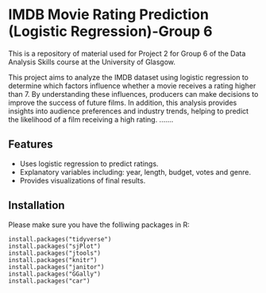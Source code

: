 # IMDB Movie Rating Prediction (Logistic Regression)-Group 6
This is a repository of material used for Project 2 for Group 6 of the Data Analysis Skills course at the University of Glasgow.

This project aims to analyze the IMDB dataset using logistic regression to determine which factors influence whether a movie receives a rating higher than 7.
By understanding these influences, producers can make decisions to improve the success of future films. 
In addition, this analysis provides insights into audience preferences and industry trends, helping to predict the likelihood of a film receiving a high rating.
.......

## Features
- Uses logistic regression to predict ratings.
- Explanatory variables including: year, length, budget, votes and genre.
- Provides visualizations of final results.

## Installation
Please make sure you have the folliwing packages in R: 

```
install.packages("tidyverse")
install.packages("sjPlot")
install.packages("jtools")
install.packages("knitr")
install.packages("janitor")
install.packages("GGally")
install.packages("car")

```
